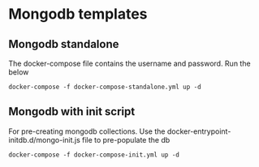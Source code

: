 # Mongodb templates

## Mongodb standalone
The docker-compose file contains the username and password. Run the below
```
docker-compose -f docker-compose-standalone.yml up -d
```

## Mongodb with init script
For pre-creating mongodb collections. Use the docker-entrypoint-initdb.d/mongo-init.js file to pre-populate the db
```
docker-compose -f docker-compose-init.yml up -d
```

